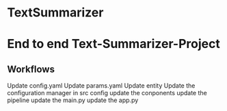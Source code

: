# TextSummarizer

# End to end Text-Summarizer-Project

## Workflows
Update config.yaml
Update params.yaml
Update entity
Update the configuration manager in src config
update the conponents
update the pipeline
update the main.py
update the app.py